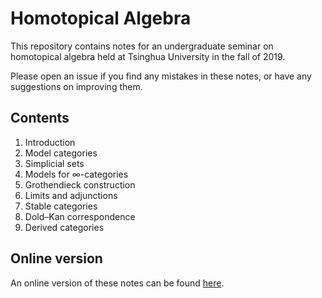 # Homotopical Algebra

This repository contains notes for an undergraduate seminar on homotopical algebra 
held at Tsinghua University in the fall of 2019.

Please open an issue if you find any mistakes in these notes, or have any suggestions
on improving them.

## Contents

1. Introduction
2. Model categories
3. Simplicial sets
4. Models for &infin;-categories
5. Grothendieck construction
6. Limits and adjunctions
7. Stable categories
8. Dold&ndash;Kan correspondence
9. Derived categories

## Online version

An online version of these notes can be found [here](https://www.bananaspace.net/page/25842635).
